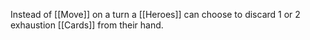 Instead of [[Move]] on a turn a [[Heroes]] can choose to discard 1 or 2 exhaustion [[Cards]] from their hand.
